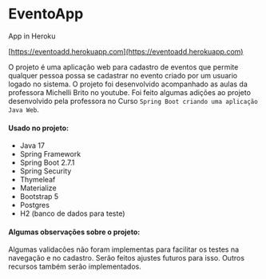 # EventoApp

App in Heroku

[https://eventoadd.herokuapp.com](https://eventoadd.herokuapp.com)

O projeto é uma aplicação web para cadastro de eventos que permite qualquer pessoa possa se cadastrar no evento criado por um usuario logado no sistema.
O projeto foi desenvolvido acompanhado as aulas da professora Michelli Brito no youtube. Foi feito algumas adições ao projeto desenvolvido pela professora no Curso `Spring Boot criando uma aplicação Java Web`.

#### Usado no projeto:
- Java 17
- Spring Framework
- Spring Boot 2.7.1
- Spring Security
- Thymeleaf
- Materialize
- Bootstrap 5
- Postgres
- H2 (banco de dados para teste)

#### Algumas observações sobre o projeto:
Algumas validacões não foram implementas para facilitar os testes na navegação e no cadastro. 
Serão feitos ajustes futuros para isso.
Outros recursos também serão implementados.
